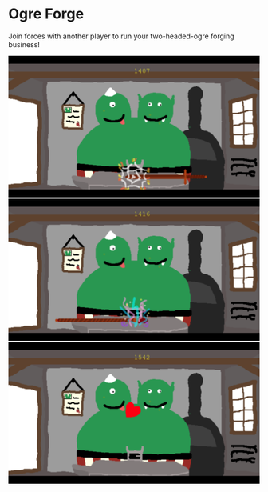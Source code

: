 # Ogre Forge

Join forces with another player to run your two-headed-ogre forging business!

![Bash](screenshots/screen1.png)
![use magic](screenshots/screen2.png)
![and gain gold repairing things](screenshots/screen3.png)
